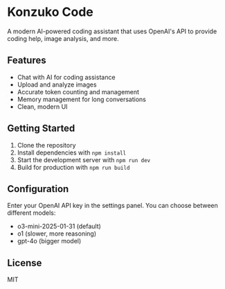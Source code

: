 # Konzuko Code

A modern AI-powered coding assistant that uses OpenAI's API to provide coding help, image analysis, and more.

## Features

- Chat with AI for coding assistance
- Upload and analyze images
- Accurate token counting and management
- Memory management for long conversations
- Clean, modern UI

## Getting Started

1. Clone the repository
2. Install dependencies with `npm install`
3. Start the development server with `npm run dev`
4. Build for production with `npm run build`

## Configuration

Enter your OpenAI API key in the settings panel. You can choose between different models:
- o3-mini-2025-01-31 (default)
- o1 (slower, more reasoning)
- gpt-4o (bigger model)

## License

MIT
